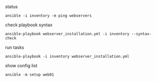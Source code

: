 status
```
ansible -i inventory -m ping webservers
```
check playbook syntax
```
ansible-playbook webserver_installation.yml -i inventory --syntax-check
```
run tasks
```
ansible-playbook -i inventory webserver_installation.yml
```
show config list
```
ansible -m setup web01
```
